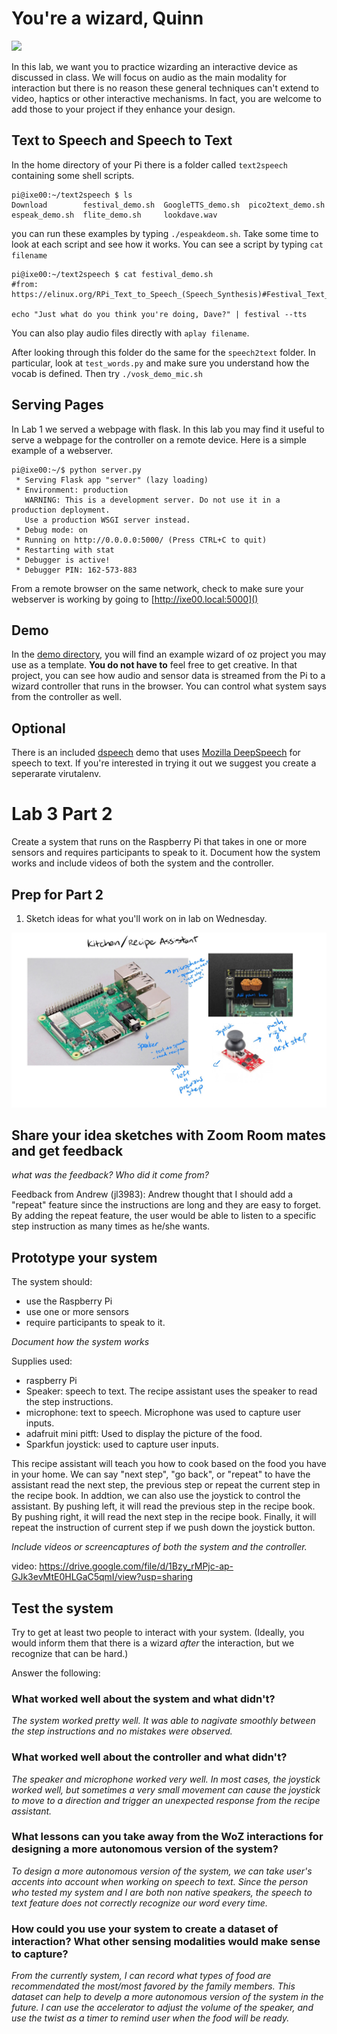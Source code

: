 # You're a wizard, Quinn

<img src="https://pbs.twimg.com/media/Cen7qkHWIAAdKsB.jpg" height="400">

In this lab, we want you to practice wizarding an interactive device as discussed in class. We will focus on audio as the main modality for interaction but there is no reason these general techniques can't extend to video, haptics or other interactive mechanisms. In fact, you are welcome to add those to your project if they enhance your design.


## Text to Speech and Speech to Text

In the home directory of your Pi there is a folder called `text2speech` containing some shell scripts.

```
pi@ixe00:~/text2speech $ ls
Download        festival_demo.sh  GoogleTTS_demo.sh  pico2text_demo.sh
espeak_demo.sh  flite_demo.sh     lookdave.wav

```

you can run these examples by typing 
`./espeakdeom.sh`. Take some time to look at each script and see how it works. You can see a script by typing `cat filename`

```
pi@ixe00:~/text2speech $ cat festival_demo.sh 
#from: https://elinux.org/RPi_Text_to_Speech_(Speech_Synthesis)#Festival_Text_to_Speech

echo "Just what do you think you're doing, Dave?" | festival --tts

```

You can also play audio files directly with `aplay filename`.

After looking through this folder do the same for the `speech2text` folder. In particular, look at `test_words.py` and make sure you understand how the vocab is defined. Then try `./vosk_demo_mic.sh`

## Serving Pages

In Lab 1 we served a webpage with flask. In this lab you may find it useful to serve a webpage for the controller on a remote device. Here is a simple example of a webserver.

```
pi@ixe00:~/$ python server.py
 * Serving Flask app "server" (lazy loading)
 * Environment: production
   WARNING: This is a development server. Do not use it in a production deployment.
   Use a production WSGI server instead.
 * Debug mode: on
 * Running on http://0.0.0.0:5000/ (Press CTRL+C to quit)
 * Restarting with stat
 * Debugger is active!
 * Debugger PIN: 162-573-883
```
From a remote browser on the same network, check to make sure your webserver is working by going to [http://ixe00.local:5000]()


## Demo

In the [demo directory](./demo), you will find an example wizard of oz project you may use as a template. **You do not have to** feel free to get creative. In that project, you can see how audio and sensor data is streamed from the Pi to a wizard controller that runs in the browser. You can control what system says from the controller as well.

## Optional

There is an included [dspeech](./dspeech) demo that uses [Mozilla DeepSpeech](https://github.com/mozilla/DeepSpeech) for speech to text. If you're interested in trying it out we suggest you create a seperarate virutalenv. 


# Lab 3 Part 2

Create a system that runs on the Raspberry Pi that takes in one or more sensors and requires participants to speak to it. Document how the system works and include videos of both the system and the controller.

## Prep for Part 2

1. Sketch ideas for what you'll work on in lab on Wednesday.

![Sketch](https://github.com/quinn997/Interactive-Lab-Hub/blob/Spring2021/Lab%203/sketch.jpg?raw=true)


## Share your idea sketches with Zoom Room mates and get feedback

*what was the feedback? Who did it come from?*


Feedback from Andrew (jl3983): Andrew thought that I should add a "repeat" feature since the instructions are long and they are easy to forget. By adding the repeat feature, the user would be able to listen to a specific step instruction as many times as he/she wants.

## Prototype your system

The system should:
* use the Raspberry Pi 
* use one or more sensors
* require participants to speak to it. 

*Document how the system works*

Supplies used:
- raspberry Pi 
- Speaker: speech to text. The recipe assistant uses the speaker to read the step instructions.
- microphone: text to speech. Microphone was used to capture user inputs.
- adafruit mini pitft: Used to display the picture of the food.
- Sparkfun joystick: used to capture user inputs.

This recipe assistant will teach you how to cook based on the food you have in your home. We can say "next step", "go back", or "repeat" to have the assistant read the next step, the previous step or repeat the current step in the recipe book. In addtion, we can also use the joystick to control the assistant. By pushing left, it will read the previous step in the recipe book. By pushing right, it will read the next step in the recipe book. Finally, it will repeat the instruction of current step if we push down the joystick button.


*Include videos or screencaptures of both the system and the controller.*

video: https://drive.google.com/file/d/1Bzy_rMPjc-ap-GJk3evMtE0HLGaC5qmI/view?usp=sharing


## Test the system
Try to get at least two people to interact with your system. (Ideally, you would inform them that there is a wizard _after_ the interaction, but we recognize that can be hard.)

Answer the following:

### What worked well about the system and what didn't?

*The system worked pretty well. It was able to nagivate smoothly between the step instructions and no mistakes were observed.*

### What worked well about the controller and what didn't?

*The speaker and microphone worked very well. In most cases, the joystick worked well, but sometimes a very small movement can cause the joystick to move to a direction and trigger an unexpected response from the recipe assistant.*

### What lessons can you take away from the WoZ interactions for designing a more autonomous version of the system?

*To design a more autonomous version of the system, we can take user's accents into account when working on speech to text. Since the person who tested my system and I are both non native speakers, the speech to text feature does not correctly recognize our word every time.*


### How could you use your system to create a dataset of interaction? What other sensing modalities would make sense to capture?

*From the currently system, I can record what types of food are recommendated the most/most favored by the family members. This dataset can help to develp a more autonomous version of the system in the future. I can use the accelerator to adjust the volume of the speaker, and use the twist as a timer to remind user when the food will be ready.*
